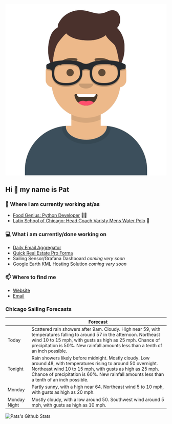 [![Social banner for p-j-falconer](https://raw.githubusercontent.com/P-J-FALCONER/P-J-FALCONER/master/assets/avataaars.svg)](https://patfalconer.com/)
## Hi :wave: my name is Pat

### 💼 Where I am currently working at/as
- [Food Genius: Python Developer](https://getfoodgenius.com/) 🍔🐍
- [Latin School of Chicago: Head Coach Varisty Mens Water Polo](https://www.latinschool.org/) 🤽


### 💻 What i am currently/done working on
 - [Daily Email Aggregator](https://github.com/P-J-FALCONER/dott_daily_mail)
 - [Quick Real Estate Pro Forma](https://github.com/P-J-FALCONER/henry)
 - Sailing Sensor/Grafana Dashboard *coming very soon*
 - Google Earth KML Hosting Solution *coming very soon*

### 📫 Where to find me
 - [Website](https://patfalconer.com/)
 - [Email](mailto:patrick.j.falconer@gmail.com)


### Chicago Sailing Forecasts
|   | Forecast  |
|---|---|
| Today | Scattered rain showers after 9am. Cloudy. High near 59, with temperatures falling to around 57 in the afternoon. Northeast wind 10 to 15 mph, with gusts as high as 25 mph. Chance of precipitation is 50%. New rainfall amounts less than a tenth of an inch possible. |
| Tonight | Rain showers likely before midnight. Mostly cloudy. Low around 48, with temperatures rising to around 50 overnight. Northeast wind 10 to 15 mph, with gusts as high as 25 mph. Chance of precipitation is 60%. New rainfall amounts less than a tenth of an inch possible. |
| Monday | Partly sunny, with a high near 64. Northeast wind 5 to 10 mph, with gusts as high as 20 mph. |
| Monday Night | Mostly cloudy, with a low around 50. Southwest wind around 5 mph, with gusts as high as 10 mph. |

![Pats's Github Stats](https://github-readme-stats.vercel.app/api?username=p-j-falconer&show_icons=true&theme=radical)
